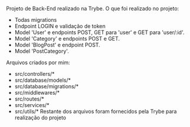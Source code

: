 Projeto de Back-End realizado na Trybe.
O que foi realizado no projeto:
- Todas migrations
- Endpoint LOGIN e validação de token
- Model 'User' e endpoints POST, GET para 'user' e GET para 'user/:id'.
- Model 'Category' e endpoints POST e GET.
- Model 'BlogPost' e endpoint POST.
- Model 'PostCategory'.

Arquivos criados por mim:
- src/controllers/*
- src/database/models/*
- src/database/migrations/*
- src/middlewares/*
- src/routes/*
- src/services/*
- src/utils/*
Restante dos arquivos foram fornecidos pela Trybe para realização do projeto
